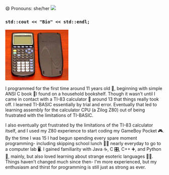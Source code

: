 😄 Pronouns: she/her
![]("http://a/%%30%30)

### `std::cout << "Bio" << std::endl;`

![Image of TI-83 calculator](https://github.com/emabrey/emabrey/raw/main/ti-83-small.jpg)

I programmed for the first time around 11 years old 👧, beginning with simple ANSI C book 📖I found on a household bookshelf. Though it wasn't until I came in contact with a TI-83 calculator 🧮 around 13 that things really took off. I learned TI-BASIC essentially by trial and error. Eventually that led to learning assembly for the calculator CPU (a Zilog Z80) out of being frustrated with the limitations of TI-BASIC. 

I also eventually got frustrated by the limitations of the TI-83 calculator itself, and I used my Z80 experience to start coding my GameBoy Pocket 🎮. By the time I was 15 I had begun spending every spare moment programming- including skipping school lunch 🚫🍖 nearly everyday to go to a computer lab 🖥️. I gained familiarity with Java ☕, C 🎛️, C++ ➕, and Python 🐍, mainly, but also loved learning about strange esoteric languages 🧠🤬. Things haven't changed much since then- I'm more experienced, but my enthusiasm and thirst for programming is still just as strong as ever.
